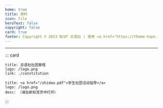 ```yaml
---
home: true
title: 資料
icon: file
heroText: false
copyright: false
card: true
footer: Copyright © 2023 NCUT 日语社 | 使用 <a href="https://theme-hope.vuejs.press/zh/" target="_blank">VuePress Theme Hope</a> 主题 | MIT 协议 
---
```

___
::: card
```card
title: 日语社社团章程
logo: /logo.png
link: ./constitution
```

```card
title: <a href="/zhidao.pdf">学生社团活动指导</a>
logo: /logo.png
desc: （请在新标签页中打开）
```
:::
